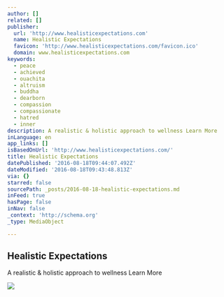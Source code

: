 ```yaml
---
author: []
related: []
publisher:
  url: 'http://www.healisticexpectations.com'
  name: Healistic Expectations
  favicon: 'http://www.healisticexpectations.com/favicon.ico'
  domain: www.healisticexpectations.com
keywords:
  - peace
  - achieved
  - ouachita
  - altruism
  - buddha
  - dearborn
  - compassion
  - compassionate
  - hatred
  - inner
description: A realistic & holistic approach to wellness Learn More
inLanguage: en
app_links: []
isBasedOnUrl: 'http://www.healisticexpectations.com/'
title: Healistic Expectations
datePublished: '2016-08-18T09:44:07.492Z'
dateModified: '2016-08-18T09:43:48.813Z'
via: {}
starred: false
sourcePath: _posts/2016-08-18-healistic-expectations.md
inFeed: true
hasPage: false
inNav: false
_context: 'http://schema.org'
_type: MediaObject

---
```

<article style=""><h1>Healistic Expectations</h1><p>A realistic &amp; holistic approach to wellness Learn More</p><img src="http://static1.squarespace.com/static/5473244ee4b087a17998d05e/t/57b57ad2e6f2e15d055d445c/1471512813702/" /></article>
